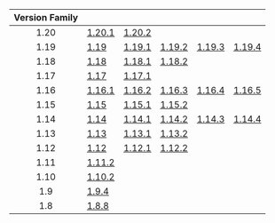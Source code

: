 | Version Family | | | | | |
|:---:|---|---|---|---|---|
| 1.20 | [1.20.1](https://github.com/BaldGang/spigot-build/releases/download/20231107/spigot-1.20.1.jar) | [1.20.2](https://github.com/BaldGang/spigot-build/releases/download/20231107/spigot-1.20.2.jar) | | | |
| 1.19 | [1.19](https://github.com/BaldGang/spigot-build/releases/download/20231107/spigot-1.19.jar) | [1.19.1](https://github.com/BaldGang/spigot-build/releases/download/20231107/spigot-1.19.1.jar) | [1.19.2](https://github.com/BaldGang/spigot-build/releases/download/20231107/spigot-1.19.2.jar) | [1.19.3](https://github.com/BaldGang/spigot-build/releases/download/20231107/spigot-1.19.3.jar) | [1.19.4](https://github.com/BaldGang/spigot-build/releases/download/20231107/spigot-1.19.4.jar) |
| 1.18 | [1.18](https://github.com/BaldGang/spigot-build/releases/download/20231107/spigot-1.18.jar) | [1.18.1](https://github.com/BaldGang/spigot-build/releases/download/20231107/spigot-1.18.1.jar) | [1.18.2](https://github.com/BaldGang/spigot-build/releases/download/20231107/spigot-1.18.2.jar) | | |
| 1.17 | [1.17](https://github.com/BaldGang/spigot-build/releases/download/20231107/spigot-1.17.jar) | [1.17.1](https://github.com/BaldGang/spigot-build/releases/download/20231107/spigot-1.17.1.jar) | | | |
| 1.16 | [1.16.1](https://github.com/BaldGang/spigot-build/releases/download/20231107/spigot-1.16.1.jar) | [1.16.2](https://github.com/BaldGang/spigot-build/releases/download/20231107/spigot-1.16.2.jar) | [1.16.3](https://github.com/BaldGang/spigot-build/releases/download/20231107/spigot-1.16.3.jar) | [1.16.4](https://github.com/BaldGang/spigot-build/releases/download/20231107/spigot-1.16.4.jar) | [1.16.5](https://github.com/BaldGang/spigot-build/releases/download/20231107/spigot-1.16.5.jar) |
| 1.15 | [1.15](https://github.com/BaldGang/spigot-build/releases/download/20231107/spigot-1.15.jar) | [1.15.1](https://github.com/BaldGang/spigot-build/releases/download/20231107/spigot-1.15.1.jar) | [1.15.2](https://github.com/BaldGang/spigot-build/releases/download/20231107/spigot-1.15.2.jar) | | |
| 1.14 | [1.14](https://github.com/BaldGang/spigot-build/releases/download/20231107/spigot-1.14.jar) | [1.14.1](https://github.com/BaldGang/spigot-build/releases/download/20231107/spigot-1.14.1.jar) | [1.14.2](https://github.com/BaldGang/spigot-build/releases/download/20231107/spigot-1.14.2.jar) | [1.14.3](https://github.com/BaldGang/spigot-build/releases/download/20231107/spigot-1.14.3.jar) | [1.14.4](https://github.com/BaldGang/spigot-build/releases/download/20231107/spigot-1.14.4.jar) |
| 1.13 | [1.13](https://github.com/BaldGang/spigot-build/releases/download/20231107/spigot-1.13.jar) | [1.13.1](https://github.com/BaldGang/spigot-build/releases/download/20231107/spigot-1.13.1.jar) | [1.13.2](https://github.com/BaldGang/spigot-build/releases/download/20231107/spigot-1.13.2.jar) | | |
| 1.12 | [1.12](https://github.com/BaldGang/spigot-build/releases/download/20231107/spigot-1.12.jar) | [1.12.1](https://github.com/BaldGang/spigot-build/releases/download/20231107/spigot-1.12.1.jar) | [1.12.2](https://github.com/BaldGang/spigot-build/releases/download/20231107/spigot-1.12.2.jar) | | |
| 1.11 | [1.11.2](https://github.com/BaldGang/spigot-build/releases/download/20231107/spigot-1.11.2.jar) | | | | |
| 1.10 | [1.10.2](https://github.com/BaldGang/spigot-build/releases/download/20231107/spigot-1.10.2.jar) | | | | |
| 1.9 | [1.9.4](https://github.com/BaldGang/spigot-build/releases/download/20231107/spigot-1.9.4.jar) | | | | |
| 1.8 | [1.8.8](https://github.com/BaldGang/spigot-build/releases/download/20231107/spigot-1.8.8.jar) | | | | |
